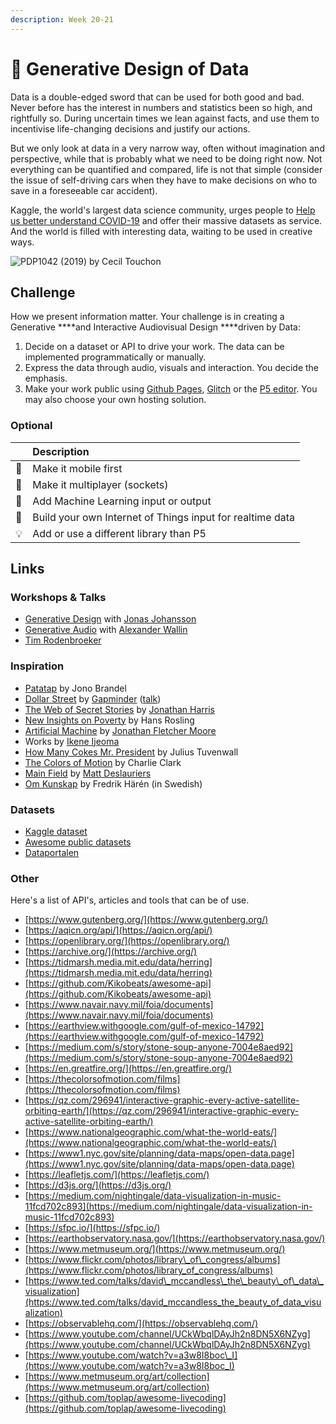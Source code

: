 ```yaml
---
description: Week 20-21
---
```


# 🥈 Generative Design of Data

Data is a double-edged sword that can be used for both good and bad. Never before has the interest in numbers and statistics been so high, and rightfully so. During uncertain times we lean against facts, and use them to incentivise life-changing decisions and justify our actions. 

But we only look at data in a very narrow way, often without imagination and perspective, while that is probably what we need to be doing right now. Not everything can be quantified and compared, life is not that simple \(consider the issue of self-driving cars when they have to make decisions on who to save in a foreseeable car accident\).

Kaggle, the world's largest data science community, urges people to [Help us better understand COVID-19](https://www.kaggle.com/covid19) and offer their massive datasets as service. And the world is filled with interesting data, waiting to be used in creative ways.

![PDP1042 \(2019\) by Cecil Touchon](https://images.squarespace-cdn.com/content/v1/5121025ce4b0b5151b71b786/1587991997817-K592QZN1MTBQUR1OMV7I/ke17ZwdGBToddI8pDm48kFlmZVLI_h5iwDtzHvYVhn8UqsxRUqqbr1mOJYKfIPR7LoDQ9mXPOjoJoqy81S2I8PaoYXhp6HxIwZIk7-Mi3Tsic-L2IOPH3Dwrhl-Ne3Z25N5wYEm9Bnn-MuukSh7Gs-BafdBJ9OF5xSQ0E6qo_IWbtxPRH917Fz9Qv_NunPol/Screenshot+2020-04-27+at+13.52.41.jpg?format=1000w)

## Challenge

How we present information matter. Your challenge is in creating a Generative ****and Interactive Audiovisual Design ****driven by Data:

1. Decide on a dataset or API to drive your work. The data can be implemented programmatically or manually.
2. Express the data through audio, visuals and interaction. You decide the emphasis.
3. Make your work public using [Github Pages](https://pages.github.com/), [Glitch](http://glitch.com/) or the [P5 editor](https://editor.p5js.org/). You may also choose your own hosting solution.

### Optional

|  | Description |
| :--- | :--- |
| 📱 | Make it mobile first |
| 🤼 | Make it multiplayer \(sockets\) |
| 📖 | Add Machine Learning input or output |
| 🤖 | Build your own Internet of Things input for realtime data |
| 💡 | Add or use a different library than P5 |

## Links

### Workshops & Talks

* [Generative Design](../info/workshops.md#generative-design) with [Jonas Johansson](../info/talks.md#jonas-johansson-industry-leader)
* [Generative Audio](../info/workshops.md#generative-audio) with [Alexander Wallin](../info/talks.md#alexander-wallin)
* [Tim Rodenbroeker](../info/talks.md#tim-rodenbroeker)

### Inspiration

* [Patatap](https://patatap.com/) by Jono Brandel
* [Dollar Street](https://www.gapminder.org/dollar-street/matrix) by [Gapminder](https://www.gapminder.org/) \([talk](https://youtu.be/u4L130DkdOw)\)
* [The Web of Secret Stories](https://www.ted.com/talks/jonathan_harris_the_web_s_secret_stories) by [Jonathan Harris](http://number27.org/)
* [New Insights on Poverty](https://www.ted.com/talks/hans_rosling_new_insights_on_poverty) by Hans Rosling
* [Artificial Machine](https://www.polygonfuture.com/akm) by [Jonathan Fletcher Moore](https://www.polygonfuture.com/)
* Works by [Ikene Ijeoma](https://studioijeoma.com/)
* [How Many Cokes Mr. President](https://howmanycokesmrpresident.com/) by Julius Tuvenwall
* [The Colors of Motion](https://thecolorsofmotion.com/films) by Charlie Clark
* [Main Field](https://www.behance.net/gallery/60533777/MAIN-FIELD) by [Matt Deslauriers](https://mattdesl.com/)
* [Om Kunskap](https://www.youtube.com/watch?v=C0jDJ-wsMYI) by Fredrik Härén \(in Swedish\)

### Datasets

* [Kaggle dataset](https://www.kaggle.com/datasets)
* [Awesome public datasets](https://github.com/awesomedata/awesome-public-datasets)
* [Dataportalen](https://www.dataportal.se/)

### Other

Here's a list of API's, articles and tools that can be of use.

* [https://www.gutenberg.org/](https://www.gutenberg.org/)
* [https://aqicn.org/api/](https://aqicn.org/api/)
* [https://openlibrary.org/](https://openlibrary.org/)
* [https://archive.org/](https://archive.org/)
* [https://tidmarsh.media.mit.edu/data/herring](https://tidmarsh.media.mit.edu/data/herring)
* [https://github.com/Kikobeats/awesome-api](https://github.com/Kikobeats/awesome-api)
* [https://www.navair.navy.mil/foia/documents](https://www.navair.navy.mil/foia/documents)
* [https://earthview.withgoogle.com/gulf-of-mexico-14792](https://earthview.withgoogle.com/gulf-of-mexico-14792)
* [https://medium.com/s/story/stone-soup-anyone-7004e8aed92](https://medium.com/s/story/stone-soup-anyone-7004e8aed92)
* [https://en.greatfire.org/](https://en.greatfire.org/)
* [https://thecolorsofmotion.com/films](https://thecolorsofmotion.com/films)
* [https://qz.com/296941/interactive-graphic-every-active-satellite-orbiting-earth/](https://qz.com/296941/interactive-graphic-every-active-satellite-orbiting-earth/)
* [https://www.nationalgeographic.com/what-the-world-eats/](https://www.nationalgeographic.com/what-the-world-eats/)
* [https://www1.nyc.gov/site/planning/data-maps/open-data.page](https://www1.nyc.gov/site/planning/data-maps/open-data.page)
* [https://leafletjs.com/](https://leafletjs.com/)
* [https://d3js.org/](https://d3js.org/)
* [https://medium.com/nightingale/data-visualization-in-music-11fcd702c893](https://medium.com/nightingale/data-visualization-in-music-11fcd702c893)
* [https://sfpc.io/](https://sfpc.io/)
* [https://earthobservatory.nasa.gov/](https://earthobservatory.nasa.gov/)
* [https://www.metmuseum.org/](https://www.metmuseum.org/)
* [https://www.flickr.com/photos/library\_of\_congress/albums](https://www.flickr.com/photos/library_of_congress/albums)
* [https://www.ted.com/talks/david\_mccandless\_the\_beauty\_of\_data\_visualization](https://www.ted.com/talks/david_mccandless_the_beauty_of_data_visualization)
* [https://observablehq.com/](https://observablehq.com/)
* [https://www.youtube.com/channel/UCkWbqlDAyJh2n8DN5X6NZyg](https://www.youtube.com/channel/UCkWbqlDAyJh2n8DN5X6NZyg)
* [https://www.youtube.com/watch?v=a3w8I8boc\_I](https://www.youtube.com/watch?v=a3w8I8boc_I)
* [https://www.metmuseum.org/art/collection](https://www.metmuseum.org/art/collection)
* [https://github.com/toplap/awesome-livecoding](https://github.com/toplap/awesome-livecoding)

